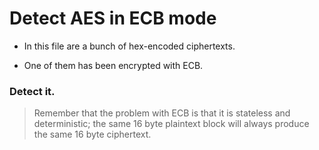# Detect AES in ECB mode

* In this file are a bunch of hex-encoded ciphertexts.

* One of them has been encrypted with ECB.

### Detect it.

> Remember that the problem with ECB is that it is stateless and deterministic; the same 16 byte plaintext block will always produce the same 16 byte ciphertext.